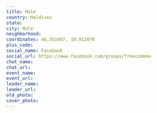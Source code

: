 ```yaml
---
title: Male
country: Maldives
state: 
city: Male
neighborhood: 
coordinates: 46.351607, 10.912876
plus_code:
social_name: Facebook
social_url: https://www.facebook.com/groups/freecodemv
chat_name:
chat_url:
event_name:
event_url:
leader_name:
leader_url:
old_photo: 
cover_photo:
---
```

